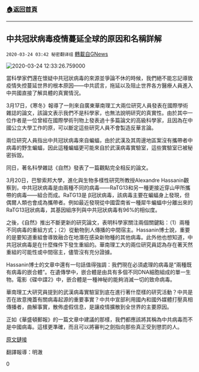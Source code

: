 ###  [:house:返回首頁](https://github.com/ourhimalayas/txt)
---

## 中共冠狀病毒疫情蔓延全球的原因和名稱詳解
`2020-03-24 03:42 秘密翻译组` [轉載自GNews](https://gnews.org/zh-hant/150260/)

![2020-03-24 12:33:26.759000](https://s3-ap-northeast-1.amazonaws.com/news.guo.offload.media/wp-content/uploads/2020/03/24033520/2-87.png)



當科學家們還在懷疑中共冠狀病毒的來源並爭論不休的時候，我們絕不能忘記導致疫情失控蔓延世界的根本原因——中共謊言，拖延以及阻止世界各方醫療人員進入中共國直接了解具體的真實情況。

3月17日，《寒冬》報導了一則來自廣東華南理工大兩位研究人員發表在國際學術雜誌的論文，該論文表示我們不是科學家，也無法說明研究的真實性。由於其中一位作者是一位曾經在國際學術刊物上發表過十多篇論文的高級科學家，且因為在中國公立大學工作的原，可以斷定這些研究人員不會製造反華言論。

兩位研究人員指出中共冠狀病毒來自蝙蝠，由於武漢及其周邊地區案沒有攜帶者中病毒的野生蝙蝠，因此這種蝙蝠更可能來自於武漢病毒實驗室，這些實驗室已被秘密拆毀。

同日，著名科學雜誌《自然》發表了一篇觀點完全相反的論文。

3月20日，巴黎索邦大學，進化與生物多樣性研究所教授Alexandre Hassanin觀察到，中共冠狀病毒是由兩種不同的病毒——RaTG13和另一種更接近穿山甲所攜帶的病毒——組合而成。RaTG13是 β冠狀病毒，該病毒主要在蝙蝠身上發現，但偶爾人類也會成為攜帶者。例如最近發現從中國雲南省一種犀牛蝙蝠中分離出來的RaTG13冠狀病毒，其基因組序列與中共冠狀病毒有96%的相似度。

之後，《自然》推出不斷更新的研究論文，表明科學家關注兩個關鍵點：（1）兩種不同病毒的重組方式；（2）從動物到人傳播的中間宿主。Hassanin博士說，重要的是要知道重組會導致融合在地潛在感染新物種的其他病毒。此外他也想知道，中共冠狀病毒是在什麼條件下發生重組的。華南理工大的兩位研究員認為存在著天然重組的可能性或中間宿主，儘管沒有充分證據。

Hassanin博士的文章中還有一句話值得強調：我們現在必須處理的病毒是“兩種既有病毒的嵌合體”。在遺傳學中，嵌合體是由具有多個不同DNA細胞組成的單一生物。電影《碟中諜2》中，嵌合體是一種神秘的能夠消滅一切的致命病毒。

華南理工大研究員提到的武漢病毒實驗室到底在進行著什麼樣的研究活動？中共是否在故意掩蓋有關病毒起源的重要事實？中共中宣部利用國內和國外媒體打壓真相傳播者，曲解事實，散佈虛假信息，是讓疫情擴散到全世界的主要原因。

正如《華盛頓郵報》的一篇文章中建議的那樣，我們都應該將其稱為中共病毒而不是中國病毒。這樣更準確，而且可以將審判之劍指向那些真正受到懲罰的人。

[原文鏈接](https://bitterwinter.org/the-ccp-virus-bats-pangolins-or-the-communist-party/)

翻譯報導：明澈

0
